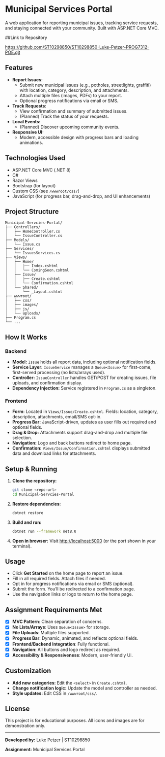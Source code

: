 # Municipal Services Portal

A web application for reporting municipal issues, tracking service requests, and staying connected with your community. Built with ASP.NET Core MVC.

##Link to Repository

https://github.com/ST10298850/ST10298850-Luke-Petzer-PROG7312-POE.git

## Features

- **Report Issues:**
  - Submit new municipal issues (e.g., potholes, streetlights, graffiti) with location, category, description, and attachments.
  - Attach multiple files (images, PDFs) to your report.
  - Optional progress notifications via email or SMS.
- **Track Requests:**
  - View confirmation and summary of submitted issues.
  - (Planned) Track the status of your requests.
- **Local Events:**
  - (Planned) Discover upcoming community events.
- **Responsive UI:**
  - Modern, accessible design with progress bars and loading animations.

## Technologies Used

- ASP.NET Core MVC (.NET 8)
- C#
- Razor Views
- Bootstrap (for layout)
- Custom CSS (see `/wwwroot/css/`)
- JavaScript (for progress bar, drag-and-drop, and UI enhancements)

## Project Structure

```
Municipal-Servcies-Portal/
├── Controllers/
│   ├── HomeController.cs
│   └── IssueController.cs
├── Models/
│   └── Issue.cs
├── Services/
│   └── IssuesServices.cs
├── Views/
│   ├── Home/
│   │   ├── Index.cshtml
│   │   └── ComingSoon.cshtml
│   ├── Issue/
│   │   ├── Create.cshtml
│   │   └── Confirmation.cshtml
│   └── Shared/
│       └── _Layout.cshtml
├── wwwroot/
│   ├── css/
│   ├── images/
│   ├── js/
│   └── uploads/
├── Program.cs
└── ...
```

## How It Works

### Backend
- **Model:** `Issue` holds all report data, including optional notification fields.
- **Service Layer:** `IssueService` manages a `Queue<Issue>` for first-come, first-served processing (no lists/arrays used).
- **Controller:** `IssueController` handles GET/POST for creating issues, file uploads, and confirmation display.
- **Dependency Injection:** Service registered in `Program.cs` as a singleton.

### Frontend
- **Form:** Located in `Views/Issue/Create.cshtml`. Fields: location, category, description, attachments, email/SMS opt-in.
- **Progress Bar:** JavaScript-driven, updates as user fills out required and optional fields.
- **Drag & Drop:** Attachments support drag-and-drop and multiple file selection.
- **Navigation:** Logo and back buttons redirect to home page.
- **Confirmation:** `Views/Issue/Confirmation.cshtml` displays submitted data and download links for attachments.

## Setup & Running

1. **Clone the repository:**
   ```bash
   git clone <repo-url>
   cd Municipal-Servcies-Portal
   ```
2. **Restore dependencies:**
   ```bash
   dotnet restore
   ```
3. **Build and run:**
   ```bash
   dotnet run --framework net8.0
   ```
4. **Open in browser:**
   Visit [http://localhost:5000](http://localhost:5000) (or the port shown in your terminal).

## Usage

- Click **Get Started** on the home page to report an issue.
- Fill in all required fields. Attach files if needed.
- Opt in for progress notifications via email or SMS (optional).
- Submit the form. You’ll be redirected to a confirmation page.
- Use the navigation links or logo to return to the home page.

## Assignment Requirements Met

- [x] **MVC Pattern**: Clean separation of concerns.
- [x] **No Lists/Arrays**: Uses `Queue<Issue>` for storage.
- [x] **File Uploads**: Multiple files supported.
- [x] **Progress Bar**: Dynamic, animated, and reflects optional fields.
- [x] **Frontend/Backend Integration**: Fully functional.
- [x] **Navigation**: All buttons and logo redirect as required.
- [x] **Accessibility & Responsiveness**: Modern, user-friendly UI.

## Customization

- **Add new categories:** Edit the `<select>` in `Create.cshtml`.
- **Change notification logic:** Update the model and controller as needed.
- **Style updates:** Edit CSS in `/wwwroot/css/`.

## License

This project is for educational purposes. All icons and images are for demonstration only.

---

**Developed by:** Luke Petzer | ST10298850

**Assignment:** Municipal Services Portal


